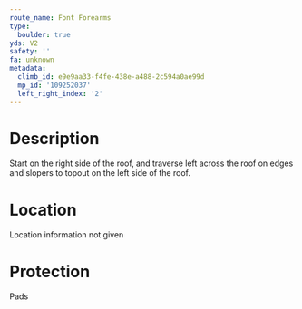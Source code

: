 ```yaml
---
route_name: Font Forearms
type:
  boulder: true
yds: V2
safety: ''
fa: unknown
metadata:
  climb_id: e9e9aa33-f4fe-438e-a488-2c594a0ae99d
  mp_id: '109252037'
  left_right_index: '2'
---
```

# Description
Start on the right side of the roof, and traverse left across the roof on edges and slopers to topout on the left side of the roof.

# Location
Location information not given

# Protection
Pads
